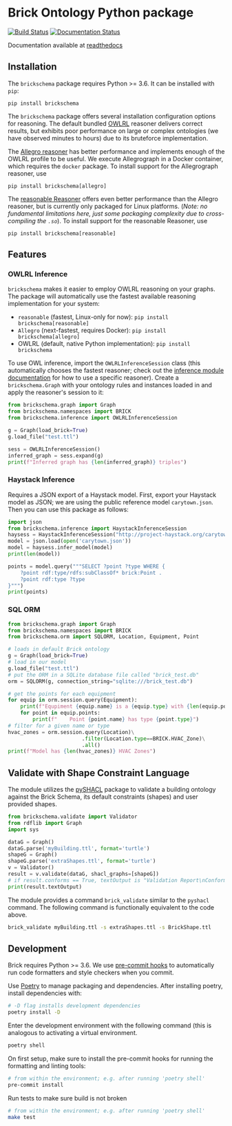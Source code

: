 # Brick Ontology Python package

[![Build Status](https://travis-ci.org/BrickSchema/py-brickschema.svg?branch=master)](https://travis-ci.org/BrickSchema/py-brickschema)
[![Documentation Status](https://readthedocs.org/projects/brickschema/badge/?version=latest)](https://brickschema.readthedocs.io/en/latest/?badge=latest)

Documentation available at [readthedocs](https://brickschema.readthedocs.io/en/latest/)

## Installation

The `brickschema` package requires Python >= 3.6. It can be installed with `pip`:

```
pip install brickschema
```

The `brickschema` package offers several installation configuration options for reasoning.
The default bundled [OWLRL](https://pypi.org/project/owlrl/) reasoner delivers correct results, but exhibits poor performance on large or complex ontologies (we have observed minutes to hours) due to its bruteforce implementation.

The [Allegro reasoner](https://franz.com/agraph/support/documentation/current/materializer.html) has better performance and implements enough of the OWLRL profile to be useful. We execute Allegrograph in a Docker container, which requires the `docker` package. To install support for the Allegrograph reasoner, use

```
pip install brickschema[allegro]
```

The [reasonable Reasoner](https://github.com/gtfierro/reasonable) offers even better performance than the Allegro reasoner, but is currently only packaged for Linux platforms. (_Note: no fundamental limitations here, just some packaging complexity due to cross-compiling the `.so`_). To install support for the reasonable Reasoner, use

```
pip install brickschema[reasonable]
```

## Features

### OWLRL Inference

`brickschema` makes it easier to employ OWLRL reasoning on your graphs. The package will automatically use the fastest available reasoning implementation for your system:

- `reasonable` (fastest, Linux-only for now): `pip install brickschema[reasonable]`
- `Allegro` (next-fastest, requires Docker): `pip install brickschema[allegro]`
- OWLRL (default, native Python implementation): `pip install brickschema`

To use OWL inference, import the `OWLRLInferenceSession` class (this automatically chooses the fastest reasoner; check out the [inference module documentation](https://brickschema.readthedocs.io/en/latest/source/brickschema.html#module-brickschema.inference) for how to use a specific reasoner). Create a `brickschema.Graph` with your ontology rules and instances loaded in and apply the reasoner's session to it:

```python
from brickschema.graph import Graph
from brickschema.namespaces import BRICK
from brickschema.inference import OWLRLInferenceSession

g = Graph(load_brick=True)
g.load_file("test.ttl")

sess = OWLRLInferenceSession()
inferred_graph = sess.expand(g)
print(f"Inferred graph has {len(inferred_graph)} triples")
```


### Haystack Inference

Requires a JSON export of a Haystack model.
First, export your Haystack model as JSON; we are using the public reference model `carytown.json`.
Then you can use this package as follows:

```python
import json
from brickschema.inference import HaystackInferenceSession
haysess = HaystackInferenceSession("http://project-haystack.org/carytown#")
model = json.load(open('carytown.json'))
model = haysess.infer_model(model)
print(len(model))

points = model.query("""SELECT ?point ?type WHERE {
    ?point rdf:type/rdfs:subClassOf* brick:Point .
    ?point rdf:type ?type
}""")
print(points)
```

### SQL ORM

```python
from brickschema.graph import Graph
from brickschema.namespaces import BRICK
from brickschema.orm import SQLORM, Location, Equipment, Point

# loads in default Brick ontology
g = Graph(load_brick=True)
# load in our model
g.load_file("test.ttl")
# put the ORM in a SQLite database file called "brick_test.db"
orm = SQLORM(g, connection_string="sqlite:///brick_test.db")

# get the points for each equipment
for equip in orm.session.query(Equipment):
    print(f"Equpiment {equip.name} is a {equip.type} with {len(equip.points)} points")
    for point in equip.points:
        print(f"    Point {point.name} has type {point.type}")
# filter for a given name or type
hvac_zones = orm.session.query(Location)\
                        .filter(Location.type==BRICK.HVAC_Zone)\
                        .all()
print(f"Model has {len(hvac_zones)} HVAC Zones")
```

## Validate with Shape Constraint Language

The module utilizes the [pySHACL](https://github.com/RDFLib/pySHACL) package to validate a building ontology
against the Brick Schema, its default constraints (shapes) and user provided shapes.

```python
from brickschema.validate import Validator
from rdflib import Graph
import sys

dataG = Graph()
dataG.parse('myBuilding.ttl', format='turtle')
shapeG = Graph()
shapeG.parse('extraShapes.ttl', format='turtle')
v = Validator()
result = v.validate(dataG, shacl_graphs=[shapeG])
# if result.conforms == True, textOutput is "Validation Report\nConforms: True"                        
print(result.textOutput)
```

The module provides a command
`brick_validate` similar to the `pyshacl` command.  The following command is functionally
equivalent to the code above.
```bash
brick_validate myBuilding.ttl -s extraShapes.ttl -s BrickShape.ttl
```

## Development

Brick requires Python >= 3.6. We use [pre-commit hooks](https://pre-commit.com/) to automatically run code formatters and style checkers when you commit.

Use [Poetry](https://python-poetry.org/docs/) to manage packaging and dependencies. After installing poetry, install dependencies with:

```bash
# -D flag installs development dependencies
poetry install -D
```

Enter the development environment with the following command (this is analogous to activating a virtual environment.

```bash
poetry shell
```

On first setup, make sure to install the pre-commit hooks for running the formatting and linting tools:

```bash
# from within the environment; e.g. after running 'poetry shell'
pre-commit install
```

Run tests to make sure build is not broken

```bash
# from within the environment; e.g. after running 'poetry shell'
make test
```
